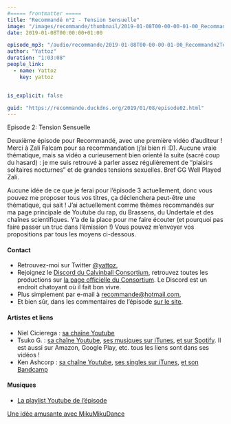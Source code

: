 ```yaml
---
#===== frontmatter =====
title: "Recommandé n°2 - Tension Sensuelle"
image: "/images/recommande/thumbnail/2019-01-08T00-00-00-01-00_Recommandn2TensionSensuelle.jpg"
date: 2019-01-08T00:00:00+01:00

episode_mp3: "/audio/recommande/2019-01-08T00-00-00-01-00_Recommandn2TensionSensuelle.mp3"
author: "Yattoz"
duration: "1:03:08"
people_link: 
  - name: Yattoz
    key: yattoz


is_explicit: false

guid: "https://recommande.duckdns.org/2019/01/08/episode02.html"
---
```


<PodcastHeader/>

<!-- ECRIRE LA DESCRIPTION DE L'EPISODE SOUS CETTE LIGNE -->


 Episode 2: Tension Sensuelle 

<p>Deuxième épisode pour Recommandé, avec une première vidéo d’auditeur ! Merci à Zali Falcam pour sa recommandation (j’ai bien ri :D). Aucune vraie thématique, mais sa vidéo a curieusement bien orienté la suite (sacré coup du hasard) : je me suis retrouvé à parler assez régulièrement de “plaisirs solitaires nocturnes” et de grandes tensions sexuelles. Bref GG Well Played Zali.</p>

<p>Aucune idée de ce que je ferai pour l’épisode 3 actuellement, donc vous pouvez me proposer tous vos titres, ça déclenchera peut-être une thématique, qui sait ! J’ai actuellement comme thèmes recommandés sur ma page principale de Youtube du rap, du Brassens, du Undertale et des chaînes scientifiques. Y’a de la place pour me faire écouter (et pourquoi pas faire passer un truc dans l’émission !) Vous pouvez m’envoyer vos propositions par tous les moyens ci-dessous.</p>

<h4>Contact</h4>

<ul>
  <li>Retrouvez-moi sur Twitter <a href="https://twitter.com/yattoz" rel="nofollow">@yattoz</a>,</li>
  <li>Rejoignez le <a href="https://discord.gg/4RnA9v7" rel="nofollow">Discord du Calvinball Consortium</a>, retrouvez toutes les productions sur <a href="https://calvinballradio.wordpress.com/" rel="nofollow">la page officielle du Consortium</a>. Le Discord est un endroit chatoyant où il fait bon vivre.</li>
  <li>Plus simplement par e-mail à <a href="mailto:recommande@hotmail.com" rel="nofollow">recommande@hotmail.com</a>,</li>
  <li>Et bien sûr, dans les commentaires de l’épisode <a href="https://recommande.duckdns.org" rel="nofollow">sur le site</a>.</li>
</ul>

<h4>Artistes et liens</h4>

<ul>
  <li>Niel Cicierega : <a href="https://www.youtube.com/channel/UCDrJor35jYVnuC3JgRzheIw" rel="nofollow">sa chaîne Youtube</a></li>
  <li>Tsuko G. : <a href="https://www.youtube.com/channel/UCeONfStw8OrYUwD5Fd9gX7Q" rel="nofollow">sa chaîne Youtube</a>, <a href="https://itunes.apple.com/us/album/tsukos-covers-vol-i/id1209774527" rel="nofollow">ses musiques sur iTunes</a>, <a href="https://open.spotify.com/album/2CZRYDkA8Q1pJh8xx8Om7K?play=true&amp;utm_source=open.spotify.com&amp;utm_medium=open" rel="nofollow">et sur Spotify</a>. Il est aussi sur Amazon, Google Play, etc. tous les liens sont dans ses vidéos !</li>
  <li>Ken Ashcorp : <a href="https://www.youtube.com/user/kenashcorp" rel="nofollow">sa chaîne Youtube</a>, <a href="https://itunes.apple.com/us/album/absolute-territory-single/id617199533" rel="nofollow">ses singles sur iTunes</a>, <a href="https://kenashcorp.bandcamp.com/" rel="nofollow">et son Bandcamp</a></li>
</ul>

<h4>Musiques</h4>

<ul>
  <li><a href="https://www.youtube.com/playlist?list=PLNjXbZkItxtby8GsI-VrVxdXDgxQxsXpZ" rel="nofollow">La playlist Youtube de l’épisode</a></li>
</ul>

<p><a href="https://www.youtube.com/watch?v=axn2tpbzBhE" rel="nofollow">Une idée amusante avec MikuMikuDance</a></p>


